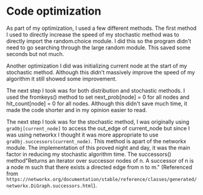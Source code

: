 Code optimization
=================

As part of my optimization, I used a few different methods. The first method I used to directly increase the speed of my stochastic
method was to directly import the random.choice module. I did this so the program didn't need to go searching through the
large random module. This saved some seconds but not much. 

Another optimization I did was initializing current node at the start of my stochastic method. Although this didn't 
massively improve the speed of my algorithm it still showed some improvement. 

The next step I took was for both distribution and stochastic methods. I used the fromkeys() method to set next_prob[node] = 0 for all nodes
and hit_count[node] = 0 for all nodes. Although this didn't save much time, it made the code shorter and in my opinion easier to read.

The next step I took was for the stochastic method, I was originally using ```graObj[current_node]``` to access the out_edge of current_node
but since I was using networkx I thought it was more appropriate to use ```graObj.successors(current_node)```. This method is apart of
the networkx module. The implementation of this proved night and day, it was the main factor in reducing my stochastic 
algorithm time. The successors() method"Returns an iterator over successor nodes of n. A successor of n is a node m such that there exists 
a directed edge from n to m." (Referenced from 
``` https://networkx.org/documentation/stable/reference/classes/generated/networkx.DiGraph.successors.html```).